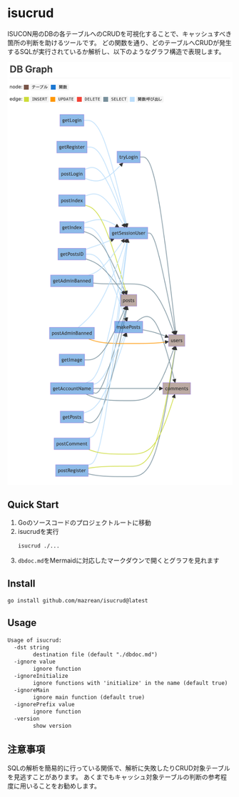# isucrud

ISUCON用のDBの各テーブルへのCRUDを可視化することで、キャッシュすべき箇所の判断を助けるツールです。
どの関数を通り、どのテーブルへCRUDが発生するSQLが実行されているか解析し、以下のようなグラフ構造で表現します。

[![](./docs/images/private-isu-sample.png)](./docs/sample/private-isu.md)

## Quick Start
1. Goのソースコードのプロジェクトルートに移動
2. isucrudを実行
    ```sh
    isucrud ./...
    ```
3. `dbdoc.md`をMermaidに対応したマークダウンで開くとグラフを見れます

## Install
```sh
go install github.com/mazrean/isucrud@latest
```

## Usage
```
Usage of isucrud:
  -dst string
    	destination file (default "./dbdoc.md")
  -ignore value
    	ignore function
  -ignoreInitialize
    	ignore functions with 'initialize' in the name (default true)
  -ignoreMain
    	ignore main function (default true)
  -ignorePrefix value
    	ignore function
  -version
    	show version
```

## 注意事項
SQLの解析を簡易的に行っている関係で、解析に失敗したりCRUD対象テーブルを見逃すことがあります。
あくまでもキャッシュ対象テーブルの判断の参考程度に用いることをお勧めします。
